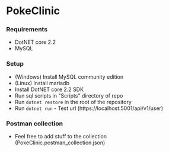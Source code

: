 # PokeClinic

### Requirements
 * DotNET core 2.2
 * MySQL
 
### Setup

 * (Windows) Install MySQL community edition
 * (Linux) Install mariadb
 * Install DotNET core 2.2 SDK
 * Run sql scripts in "Scripts" directory of repo
 * Run `dotnet restore` in the root of the repository
 * Run `dotnet run` - Test url (https://localhost:5001/api/v1/user)

### Postman collection
 * Feel free to add stuff to the collection (PokeClinic.postman_collection.json)